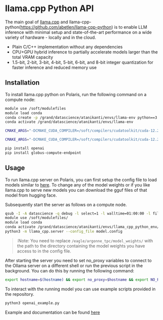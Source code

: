 # llama.cpp Python API
The main goal of [llama.cpp](https://github.com/ggerganov/llama.cpp) and llama-cpp-python(https://github.com/abetlen/llama-cpp-python) is to enable LLM inference with minimal setup and state-of-the-art performance on a wide variety of hardware - locally and in the cloud.
* Plain C/C++ implementation without any dependencies
* CPU+GPU hybrid inference to partially accelerate models larger than the total VRAM capacity
* 1.5-bit, 2-bit, 3-bit, 4-bit, 5-bit, 6-bit, and 8-bit integer quantization for faster inference and reduced memory use


## Installation
To install llama.cpp python on Polaris, run the following command on a compute node:

```bash
module use /soft/modulefiles
module load conda
conda create -p /grand/datascience/atanikanti/envs/llama-env python==3.10.12 -y
conda activate /grand/datascience/atanikanti/envs/llama-env

CMAKE_ARGS="-DCMAKE_CUDA_COMPILER=/soft/compilers/cudatoolkit/cuda-12.2.2/bin/nvcc" CT_CUBLAS=1 pip install llama-cpp-python --extra-index-url https://abetlen.github.io/llama-cpp-python/whl/122

CMAKE_ARGS="-DCMAKE_CUDA_COMPILER=/soft/compilers/cudatoolkit/cuda-12.2.2/bin/nvcc" CT_CUBLAS=1 pip install llama-cpp-python[server] --extra-index-url https://abetlen.github.io/llama-cpp-python/whl/122

pip install openai
pip install globus-compute-endpoint
```


## Usage
To run llama.cpp server on Polaris, you can first setup the config file to load models similar to [here](./model.config). 
To change any of the model weights or if you like llama.cpp to serve new models you can download the gguf files of that model from hugging face.

Subsequently start the server as follows on a compute node.

```bash
qsub -I -A datascience -q debug -l select=1 -l walltime=01:00:00 -l filesystems=home:eagle
module use /soft/modulefiles/
module load conda
conda activate /grand/datascience/atanikanti/envs/llama_cpp_python_env/
python3 -m llama_cpp.server --config_file model.config
```

> :Note: You need to replace `/eagle/argonne_tpc/model_weights/` with the path to the directory containing the model weights you have access to in the config file.

After starting the server you need to set no_proxy variables to connect to the Ollama server on a different shell or run the previous script in the background. You can do this by running the following command:

```bash
export hostname=$(hostname) && export no_proxy=$hostname && export NO_PROXY=$hostname
```

To interact with the running model you can use example scripts provided in the repository.

```bash
python3 openai_example.py 
```

Example and documentation can be found [here](https://llama-cpp-python.readthedocs.io/en/latest/server/)